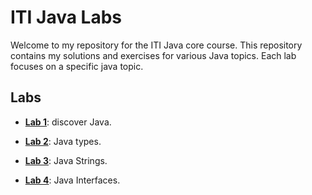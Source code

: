 # ITI Java Labs

Welcome to my repository for the ITI Java core course. This repository contains my solutions and exercises for various Java topics. Each lab focuses on a specific java topic.

## Labs

- **[Lab 1](lab1/README.md)**: discover Java.

- **[Lab 2](lab2/README.md)**: Java types.

- **[Lab 3](lab3/README.md)**: Java Strings.

- **[Lab 4](lab4/README.md)**: Java Interfaces.
